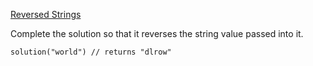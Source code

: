 [Reversed Strings](https://www.codewars.com/kata/5168bb5dfe9a00b126000018)

Complete the solution so that it reverses the string value passed into it. 

```
solution("world") // returns "dlrow"
```

